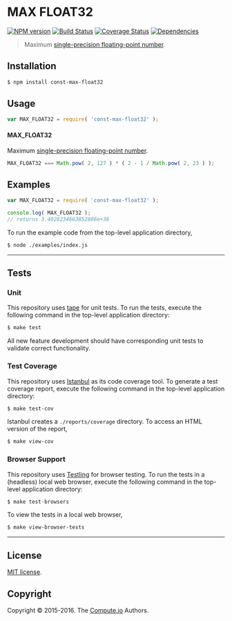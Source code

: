 MAX FLOAT32
===
[![NPM version][npm-image]][npm-url] [![Build Status][build-image]][build-url] [![Coverage Status][coverage-image]][coverage-url] [![Dependencies][dependencies-image]][dependencies-url]

> Maximum [single-precision floating-point number][ieee754].


## Installation

``` bash
$ npm install const-max-float32
```


## Usage

``` javascript
var MAX_FLOAT32 = require( 'const-max-float32' );
```

#### MAX_FLOAT32

Maximum [single-precision floating-point number][ieee754].

``` javascript
MAX_FLOAT32 === Math.pow( 2, 127 ) * ( 2 - 1 / Math.pow( 2, 23 ) );
```


## Examples

``` javascript
var MAX_FLOAT32 = require( 'const-max-float32' );

console.log( MAX_FLOAT32 );
// returns 3.4028234663852886e+38
```

To run the example code from the top-level application directory,

``` bash
$ node ./examples/index.js
```


---
## Tests

### Unit

This repository uses [tape][tape] for unit tests. To run the tests, execute the following command in the top-level application directory:

``` bash
$ make test
```

All new feature development should have corresponding unit tests to validate correct functionality.


### Test Coverage

This repository uses [Istanbul][istanbul] as its code coverage tool. To generate a test coverage report, execute the following command in the top-level application directory:

``` bash
$ make test-cov
```

Istanbul creates a `./reports/coverage` directory. To access an HTML version of the report,

``` bash
$ make view-cov
```


### Browser Support

This repository uses [Testling][testling] for browser testing. To run the tests in a (headless) local web browser, execute the following command in the top-level application directory:

``` bash
$ make test-browsers
```

To view the tests in a local web browser,

``` bash
$ make view-browser-tests
```

<!-- [![browser support][browsers-image]][browsers-url] -->


---
## License

[MIT license](http://opensource.org/licenses/MIT). 


## Copyright

Copyright &copy; 2015-2016. The [Compute.io][compute-io] Authors.


[npm-image]: http://img.shields.io/npm/v/const-max-float32.svg
[npm-url]: https://npmjs.org/package/const-max-float32

[build-image]: http://img.shields.io/travis/const-io/max-float32/master.svg
[build-url]: https://travis-ci.org/const-io/max-float32

[coverage-image]: https://img.shields.io/codecov/c/github/const-io/max-float32/master.svg
[coverage-url]: https://codecov.io/github/const-io/max-float32?branch=master

[dependencies-image]: http://img.shields.io/david/const-io/max-float32.svg
[dependencies-url]: https://david-dm.org/const-io/max-float32

[dev-dependencies-image]: http://img.shields.io/david/dev/const-io/max-float32.svg
[dev-dependencies-url]: https://david-dm.org/dev/const-io/max-float32

[github-issues-image]: http://img.shields.io/github/issues/const-io/max-float32.svg
[github-issues-url]: https://github.com/const-io/max-float32/issues

[tape]: https://github.com/substack/tape
[istanbul]: https://github.com/gotwarlost/istanbul
[testling]: https://ci.testling.com

[compute-io]: https://github.com/compute-io/
[ieee754]: http://en.wikipedia.org/wiki/IEEE_754-1985
